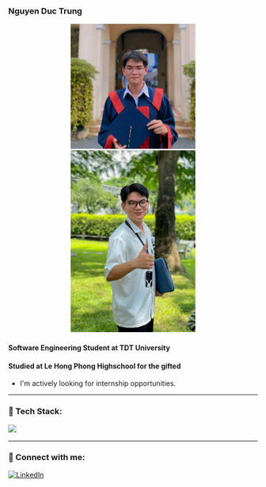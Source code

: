 <h3>Nguyen Duc Trung</h3>
<div align="center">
  <img src="https://raw.githubusercontent.com/ductrung17/ductrung17/main/banner.jpg" alt="Banner" width="50%"/>
    <img src="https://raw.githubusercontent.com/ductrung17/ductrung17/main/banner-2.jpg" alt="Banner" width="50%"/>
</div>
<h4>Software Engineering Student at TDT University</h4>
<h4>Studied at Le Hong Phong Highschool for the gifted</h4>

- I'm actively looking for internship opportunities.

---
### 🧰 Tech Stack:
<p align="left">
  <img src="https://skillicons.dev/icons?i=js,nodejs,react,flutter,mongodb,androidstudio,php,laravel,mysql,firebase,github,vscode&theme=dark" />
</p>

---
### 🔗 Connect with me:
[![LinkedIn](https://img.shields.io/badge/LinkedIn-blue?logo=linkedin&style=for-the-badge)](https://www.linkedin.com/in/ductrung17)
